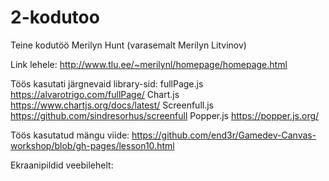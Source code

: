 # 2-kodutoo
Teine kodutöö Merilyn Hunt (varasemalt Merilyn Litvinov)

Link lehele: http://www.tlu.ee/~merilynl/homepage/homepage.html

Töös kasutati järgnevaid library-sid:
  fullPage.js https://alvarotrigo.com/fullPage/
  Chart.js https://www.chartjs.org/docs/latest/
  Screenfull.js https://github.com/sindresorhus/screenfull
  Popper.js https://popper.js.org/

Töös kasutatud mängu viide: https://github.com/end3r/Gamedev-Canvas-workshop/blob/gh-pages/lesson10.html

Ekraanipildid veebilehelt:
  




